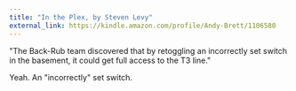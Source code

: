```yaml
---
title: "In the Plex, by Steven Levy"
external_link: https://kindle.amazon.com/profile/Andy-Brett/1106580
---
```

"The Back-Rub team discovered that by retoggling an incorrectly set switch in
the basement, it could get full access to the T3 line."

  
Yeah. An "incorrectly" set switch.

